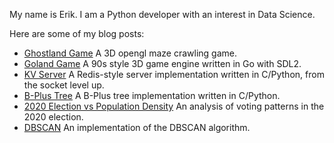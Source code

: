 My name is Erik. I am a Python developer with an interest in Data Science.

Here are some of my blog posts:
* [Ghostland Game](https://blog.stromsy.com/snowland-game/) A 3D opengl maze crawling game.
* [Goland Game](https://blog.stromsy.com/goland-game/) A 90s style 3D game engine written in Go with SDL2.
* [KV Server](https://blog.stromsy.com/kv-server/) A Redis-style server implementation written in C/Python, from the socket level up.
* [B-Plus Tree](https://blog.stromsy.com/kv-server/) A B-Plus tree implementation written in C/Python.
* [2020 Election vs Population Density](https://blog.stromsy.com/2020-election-county-voting/) An analysis of voting patterns in the 2020 election.
* [DBSCAN](https://blog.stromsy.com/dbscan/) An implementation of the DBSCAN algorithm.

